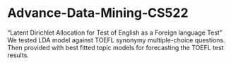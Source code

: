 # Advance-Data-Mining-CS522
“Latent Dirichlet Allocation for Test of English as a Foreign language Test”
We tested LDA model against TOEFL synonymy multiple-choice questions. Then provided with best fitted topic models for forecasting the TOEFL test results.

